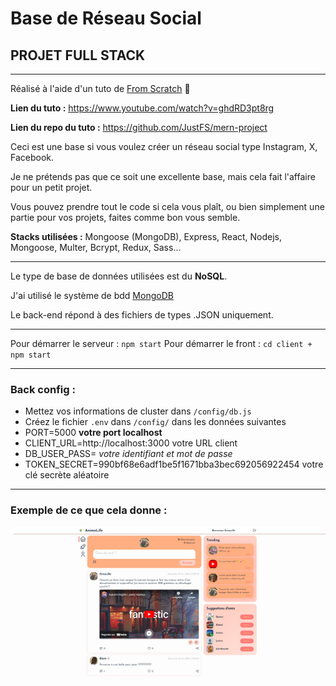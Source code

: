 # Base de Réseau Social

## PROJET FULL STACK

---

Réalisé à l'aide d'un tuto de [From Scratch](https://github.com/JustFS) :pray:

**Lien du tuto :** https://www.youtube.com/watch?v=ghdRD3pt8rg

__Lien du repo du tuto :__ https://github.com/JustFS/mern-project

Ceci est une base si vous voulez créer un réseau social type Instagram, X, Facebook.

Je ne prétends pas que ce soit une excellente base, mais cela fait l'affaire pour un petit projet.

Vous pouvez prendre tout le code si cela vous plaît, ou bien simplement une partie pour vos projets, faites comme bon vous semble.

**Stacks utilisées :**
Mongoose (MongoDB), Express, React, Nodejs, Mongoose, Multer, Bcrypt, Redux, Sass...

---

Le type de base de données utilisées est du **NoSQL**.

J'ai utilisé le système de bdd [MongoDB](https://www.mongodb.com/fr-fr)

Le back-end répond à des fichiers de types .JSON uniquement.

---

Pour démarrer le serveur : `npm start`
Pour démarrer le front :  `cd client + npm start`

---

### Back config :

- Mettez vos informations de cluster dans `/config/db.js`
- Créez le fichier `.env` dans `/config/` dans les données suivantes
- PORT=5000 __votre port localhost__
- CLIENT_URL=http://localhost:3000 votre URL client
- DB_USER_PASS= _votre identifiant et mot de passe_
- TOKEN_SECRET=990bf68e6adf1be5f1671bba3bec692056922454 votre clé secrète aléatoire

---

### Exemple de ce que cela donne :
![Image](./client/public/img/readme.jpg)